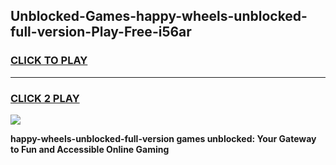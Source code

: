 
## Unblocked-Games-happy-wheels-unblocked-full-version-Play-Free-i56ar
<h3>
<a href="https://premium76.site?title=happy-wheels-unblocked-full-version&ref=20M">CLICK TO PLAY</a></h3>
<hr>

<h3>
<a href="https://premium76.site?title=happy-wheels-unblocked-full-version&ref=20M">CLICK 2 PLAY</a>
  
</h3>

<a href="https://premium76.site?title=happy-wheels-unblocked-full-version&ref=19M"><img src="https://clearcache.store/games.png"></a>


**happy-wheels-unblocked-full-version games unblocked: Your Gateway to Fun and Accessible Online Gaming**

